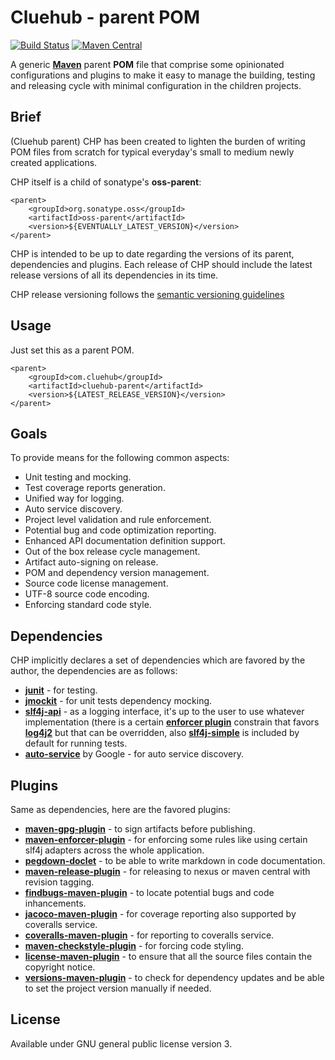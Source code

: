 Cluehub - parent POM
===================
[![Build Status](https://travis-ci.org/cluehub/cluehub-parent.svg?branch=master)](https://travis-ci.org/cluehub/cluehub-parent)
[![Maven Central](https://maven-badges.herokuapp.com/maven-central/com.cluehub/cluehub-parent/badge.svg)](https://maven-badges.herokuapp.com/maven-central/com.cluehub/cluehub-parent/)


A generic **[Maven](http://maven.apache.org/)** parent **POM** file that comprise some opinionated configurations and plugins to make it easy to manage the building, testing and releasing cycle with minimal configuration in the children projects.

Brief
-------------
(Cluehub parent) CHP has been created to lighten the burden of writing POM files from scratch for typical everyday's small to medium newly created applications.

CHP itself is a child of sonatype's **oss-parent**:
```
<parent>
	<groupId>org.sonatype.oss</groupId>
	<artifactId>oss-parent</artifactId>
	<version>${EVENTUALLY_LATEST_VERSION}</version>
</parent>
```
CHP is intended to be up to date regarding the versions of its parent, dependencies and plugins. Each release of CHP should include the latest release versions of all its dependencies in its time.

CHP release versioning follows the [semantic versioning guidelines](http://semver.org/)

Usage
-------------
Just set this as a parent POM.
```
<parent>
	<groupId>com.cluehub</groupId>
    <artifactId>cluehub-parent</artifactId>
    <version>${LATEST_RELEASE_VERSION}</version>
</parent>
```

Goals
-------------
To provide means for the following common aspects:

- Unit testing and mocking.
- Test coverage reports generation.
- Unified way for logging.
- Auto service discovery.
- Project level validation and rule enforcement.
- Potential bug and code optimization reporting.
- Enhanced API documentation definition support.
- Out of the box release cycle management.
- Artifact auto-signing on release.
- POM and dependency version management.
- Source code license management.
- UTF-8 source code encoding.
- Enforcing standard code style.


Dependencies
-------------
CHP implicitly declares a set of dependencies which are favored by the author, the dependencies are as follows:

- **[junit](http://junit.org)** - for testing.
- **[jmockit](http://jmockit.org/)** - for unit tests dependency mocking.
- **[slf4j-api](http://www.slf4j.org/)** - as a logging interface, it's up to the user to use whatever implementation (there is a certain **[enforcer plugin](https://maven.apache.org/enforcer/maven-enforcer-plugin/)** constrain that favors **[log4j2](http://logging.apache.org/log4j/2.x/)** but that can be overridden, also **[slf4j-simple](http://www.slf4j.org/api/org/slf4j/impl/SimpleLogger.html)** is included by default for running tests.
- **[auto-service](https://github.com/google/auto/tree/master/service)** by Google - for auto service discovery.


Plugins
-------------
Same as dependencies, here are the favored plugins:

- **[maven-gpg-plugin]()** - to sign artifacts before publishing.
- **[maven-enforcer-plugin]()** - for enforcing some rules like using certain slf4j adapters across the whole application.
- **[pegdown-doclet]()** - to be able to write markdown in code documentation.
- **[maven-release-plugin]()** - for releasing to nexus or maven central with revision tagging.
- **[findbugs-maven-plugin]()** - to locate potential bugs and code inhancements.
- **[jacoco-maven-plugin]()** - for coverage reporting also supported by coveralls service.
- **[coveralls-maven-plugin]()** - for reporting to coveralls service.
- **[maven-checkstyle-plugin]()** - for forcing code styling.
- **[license-maven-plugin]()** - to ensure that all the source files contain the copyright notice.
- **[versions-maven-plugin]()** - to check for dependency updates and be able to set the project version manually if needed.


License
-------------
Available under GNU general public license version 3.
